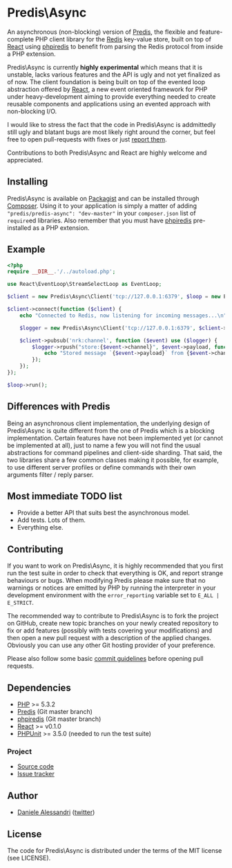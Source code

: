 # Predis\Async #

An asynchronous (non-blocking) version of [Predis](https://github.com/nrk/predis), the flexible and
feature-complete PHP client library for the [Redis](http://redis.io) key-value store, built on top
of [React](https://github.com/react-php) using [phpiredis](https://github.com/seppo0010/phpiredis)
to benefit from parsing the Redis protocol from inside a PHP extension.

Predis\Async is currently __highly experimental__ which means that it is unstable, lacks various
features and the API is ugly and not yet finalized as of now. The client foundation is being built
on top of the evented loop abstraction offered by [React](https://github.com/react-php), a new event
oriented framework for PHP under heavy-development aiming to provide everything needed to create
reusable components and applications using an evented approach with non-blocking I/O.

I would like to stress the fact that the code in Predis\Async is addmittedly still ugly and blatant
bugs are most likely right around the corner, but feel free to open pull-requests with fixes or just
[report them](https://github.com/nrk/predis-async/issues).

Contributions to both Predis\Async and React are highly welcome and appreciated.

## Installing ##

Predis\Async is available on [Packagist](http://packagist.org/packages/predis/predis-async) and can
be installed through [Composer](http://getcomposer.org/). Using it to your application is simply a
matter of adding `"predis/predis-async": "dev-master"` in your `composer.json` list of `require`ed
libraries. Also remember that you must have [phpiredis](https://github.com/seppo0010/phpiredis)
pre-installed as a PHP extension.

## Example ##

``` php
<?php
require __DIR__.'/../autoload.php';

use React\EventLoop\StreamSelectLoop as EventLoop;

$client = new Predis\Async\Client('tcp://127.0.0.1:6379', $loop = new EventLoop());

$client->connect(function ($client) {
    echo "Connected to Redis, now listening for incoming messages...\n";

    $logger = new Predis\Async\Client('tcp://127.0.0.1:6379', $client->getEventLoop());

    $client->pubsub('nrk:channel', function ($event) use ($logger) {
        $logger->rpush("store:{$event->channel}", $event->payload, function () use ($event) {
            echo "Stored message `{$event->payload}` from {$event->channel}.\n";
        });
    });
});

$loop->run();
```

## Differences with Predis ##

Being an asynchronous client implementation, the underlying design of Predis\Async is quite different
from the one of Predis which is a blocking implementation. Certain features have not been implemented
yet (or cannot be implemented at all), just to name a few you will not find the usual abstractions for
command pipelines and client-side sharding. That said, the two libraries share a few common classes
making it possible, for example, to use different server profiles or define commands with their own
arguments filter / reply parser.

## Most immediate TODO list ##

- Provide a better API that suits best the asynchronous model.
- Add tests. Lots of them.
- Everything else.

## Contributing ##

If you want to work on Predis\Async, it is highly recommended that you first run the test suite in
order to check that everything is OK, and report strange behaviours or bugs. When modifying Predis
please make sure that no warnings or notices are emitted by PHP by running the interpreter in your
development environment with the `error_reporting` variable set to `E_ALL | E_STRICT`.

The recommended way to contribute to Predis\Async is to fork the project on GitHub, create new topic
branches on your newly created repository to fix or add features (possibly with tests covering your
modifications) and then open a new pull request with a description of the applied changes. Obviously
you can use any other Git hosting provider of your preference.

Please also follow some basic [commit guidelines](http://git-scm.com/book/ch5-2.html#Commit-Guidelines)
before opening pull requests.

## Dependencies ##

- [PHP](http://www.php.net/) >= 5.3.2
- [Predis](https://github.com/nrk/predis) (Git master branch)
- [phpiredis](https://github.com/seppo0010/phpiredis) (Git master branch)
- [React](https://github.com/react-php) >= v0.1.0
- [PHPUnit](http://www.phpunit.de/) >= 3.5.0 (needed to run the test suite)

### Project ###
- [Source code](http://github.com/nrk/predis-async/)
- [Issue tracker](http://github.com/nrk/predis-async/issues)

## Author ##

- [Daniele Alessandri](mailto:suppakilla@gmail.com) ([twitter](http://twitter.com/JoL1hAHN))

## License ##

The code for Predis\Async is distributed under the terms of the MIT license (see LICENSE).
